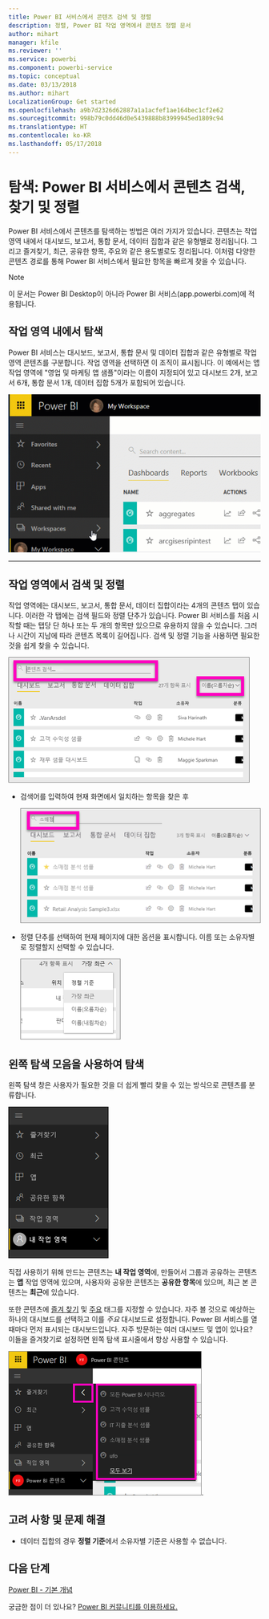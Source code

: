```yaml
---
title: Power BI 서비스에서 콘텐츠 검색 및 정렬
description: 정렬, Power BI 작업 영역에서 콘텐츠 정렬 문서
author: mihart
manager: kfile
ms.reviewer: ''
ms.service: powerbi
ms.component: powerbi-service
ms.topic: conceptual
ms.date: 03/13/2018
ms.author: mihart
LocalizationGroup: Get started
ms.openlocfilehash: a9b7d2326d62887a1a1acfef1ae164bec1cf2e62
ms.sourcegitcommit: 998b79c0dd46d0e5439888b83999945ed1809c94
ms.translationtype: HT
ms.contentlocale: ko-KR
ms.lasthandoff: 05/17/2018
---
```

# <a name="navigation-searching-finding-and-sorting-content-in-power-bi-service"></a>탐색: Power BI 서비스에서 콘텐츠 검색, 찾기 및 정렬
Power BI 서비스에서 콘텐츠를 탐색하는 방법은 여러 가지가 있습니다. 콘텐츠는 작업 영역 내에서 대시보드, 보고서, 통합 문서, 데이터 집합과 같은 유형별로 정리됩니다.  그리고 즐겨찾기, 최근, 공유한 항목, 주요와 같은 용도별로도 정리됩니다. 이처럼 다양한 콘텐츠 경로를 통해 Power BI 서비스에서 필요한 항목을 빠르게 찾을 수 있습니다.  

>[!NOTE] 
>이 문서는 Power BI Desktop이 아니라 Power BI 서비스(app.powerbi.com)에 적용됩니다.

## <a name="navigation-within-workspaces"></a>작업 영역 내에서 탐색

Power BI 서비스는 대시보드, 보고서, 통합 문서 및 데이터 집합과 같은 유형별로 작업 영역 콘텐츠를 구분합니다. 작업 영역을 선택하면 이 조직이 표시됩니다. 이 예에서는 앱 작업 영역에 "영업 및 마케팅 앱 샘플"이라는 이름이 지정되어 있고 대시보드 2개, 보고서 6개, 통합 문서 1개, 데이터 집합 5개가 포함되어 있습니다.

![비디오](media/service-navigation-search-filter-sort/workspaces.gif)

________________________________________

## <a name="searching-and-sorting-in-workspaces"></a>작업 영역에서 검색 및 정렬
작업 영역에는 대시보드, 보고서, 통합 문서, 데이터 집합이라는 4개의 콘텐츠 탭이 있습니다.  이러한 각 탭에는 검색 필드와 정렬 단추가 있습니다.  Power BI 서비스를 처음 시작할 때는 탭당 단 하나 또는 두 개의 항목만 있으므로 유용하지 않을 수 있습니다.  그러나 시간이 지남에 따라 콘텐츠 목록이 길어집니다.  검색 및 정렬 기능을 사용하면 필요한 것을 쉽게 찾을 수 있습니다.

![대시보드 탭](media/service-navigation-search-filter-sort/power-bi-search-sort2.png)

* 검색어를 입력하여 현재 화면에서 일치하는 항목을 찾은 후
  
   ![검색어 입력](media/service-navigation-search-filter-sort/power-bi-search2.png)
* 정렬 단추를 선택하여 현재 페이지에 대한 옵션을 표시합니다. 이름 또는 소유자별로 정렬할지 선택할 수 있습니다.
  
   ![정렬 메뉴](media/service-navigation-search-filter-sort/power-bi-sort-alpha.png)

## <a name="navigation-using-the-left-navbar"></a>왼쪽 탐색 모음을 사용하여 탐색
왼쪽 탐색 창은 사용자가 필요한 것을 더 쉽게 빨리 찾을 수 있는 방식으로 콘텐츠를 분류합니다.  

![왼쪽 탐색 창](media/service-navigation-search-filter-sort/power-bi-newnav.png)



직접 사용하기 위해 만드는 콘텐츠는 **내 작업 영역**에, 만들어서 그룹과 공유하는 콘텐츠는 **앱** 작업 영역에 있으며, 사용자와 공유한 콘텐츠는 **공유한 항목**에 있으며, 최근 본 콘텐츠는 **최근**에 있습니다.

또한 콘텐츠에 [즐겨 찾기](service-dashboard-favorite.md) 및 [주요](service-dashboard-featured.md) 태그를 지정할 수 있습니다. 자주 볼 것으로 예상하는 하나의 대시보드를 선택하고 이를 *주요* 대시보드로 설정합니다. Power BI 서비스를 열 때마다 먼저 표시되는 대시보드입니다. 자주 방문하는 여러 대시보드 및 앱이 있나요? 이들을 즐겨찾기로 설정하면 왼쪽 탐색 표시줄에서 항상 사용할 수 있습니다.

![즐겨찾기 플라이아웃](media/service-navigation-search-filter-sort/power-bi-favorite-flyout.png).


## <a name="considerations-and-troubleshooting"></a>고려 사항 및 문제 해결
* 데이터 집합의 경우 **정렬 기준**에서 소유자별 기준은 사용할 수 없습니다.

## <a name="next-steps"></a>다음 단계
[Power BI - 기본 개념](service-basic-concepts.md)

궁금한 점이 더 있나요? [Power BI 커뮤니티를 이용하세요.](http://community.powerbi.com/)